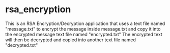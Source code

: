 # rsa_encryption

This is an RSA Encryption/Decryption application that uses a text file named "message.txt" to encrypt the message inside message.txt and copy it into the encrypted message text file named "encrypted.txt"
The encrypted text will then be decrypted and copied into another text file named "decrypted.txt"
